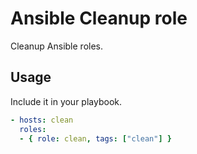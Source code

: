 # Ansible Cleanup role

Cleanup Ansible roles.

## Usage

Include it in your playbook.

```yml
- hosts: clean
  roles:
  - { role: clean, tags: ["clean"] }
```
